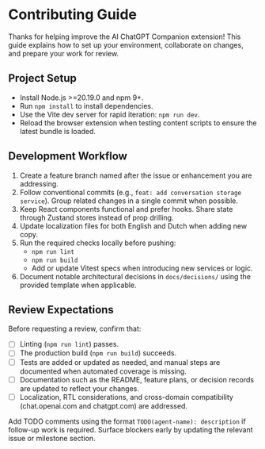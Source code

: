 # Contributing Guide

Thanks for helping improve the AI ChatGPT Companion extension! This guide explains how to set up your environment, collaborate on changes, and prepare your work for review.

## Project Setup
- Install Node.js >=20.19.0 and npm 9+.
- Run `npm install` to install dependencies.
- Use the Vite dev server for rapid iteration: `npm run dev`.
- Reload the browser extension when testing content scripts to ensure the latest bundle is loaded.

## Development Workflow
1. Create a feature branch named after the issue or enhancement you are addressing.
2. Follow conventional commits (e.g., `feat: add conversation storage service`). Group related changes in a single commit when possible.
3. Keep React components functional and prefer hooks. Share state through Zustand stores instead of prop drilling.
4. Update localization files for both English and Dutch when adding new copy.
5. Run the required checks locally before pushing:
   - `npm run lint`
   - `npm run build`
   - Add or update Vitest specs when introducing new services or logic.
6. Document notable architectural decisions in `docs/decisions/` using the provided template when applicable.

## Review Expectations
Before requesting a review, confirm that:
- [ ] Linting (`npm run lint`) passes.
- [ ] The production build (`npm run build`) succeeds.
- [ ] Tests are added or updated as needed, and manual steps are documented when automated coverage is missing.
- [ ] Documentation such as the README, feature plans, or decision records are updated to reflect your changes.
- [ ] Localization, RTL considerations, and cross-domain compatibility (chat.openai.com and chatgpt.com) are addressed.

Add TODO comments using the format `TODO(agent-name): description` if follow-up work is required. Surface blockers early by updating the relevant issue or milestone section.
